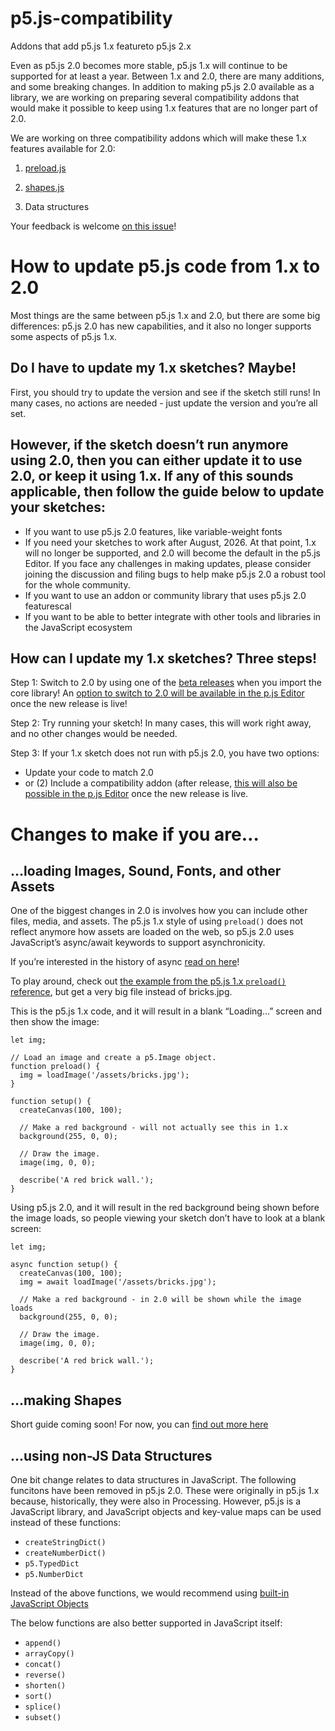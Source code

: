 # p5.js-compatibility

Addons that add p5.js 1.x featureto p5.js 2.x

Even as p5.js 2.0 becomes more stable, p5.js 1.x will continue to be supported for at least a year. Between 1.x and 2.0, there are many additions, and some breaking changes. In addition to making p5.js 2.0 available as a library, we are working on preparing several compatibility addons that would make it possible to keep using 1.x features that are no longer part of 2.0.

We are working on three compatibility addons which will make these 1.x features available for 2.0:

1. [preload.js](https://github.com/processing/p5.js-compatibility/blob/main/src/preload.js)

2. [shapes.js](https://github.com/processing/p5.js-compatibility/blob/main/src/shapes.js)

3. Data structures

Your feedback is welcome [on this issue](https://github.com/processing/p5.js/issues/7488)!

# How to update p5.js code from 1.x to 2.0

Most things are the same between p5.js 1.x and 2.0, but there are some big differences: p5.js 2.0 has new capabilities, and it also no longer supports some aspects of p5.js 1.x.

## Do I have to update my 1.x sketches? Maybe!

First, you should try to update the version and see if the sketch still runs! In many cases, no actions are needed - just update the version and you’re all set.

## However, if the sketch doesn’t run anymore using 2.0, then you can either update it to use 2.0, or keep it using 1.x. If any of this sounds applicable, then follow the guide below to update your sketches:

* If you want to use p5.js 2.0 features, like variable-weight fonts
* If you need your sketches to work after August, 2026. At that point, 1.x will no longer be supported, and 2.0 will become the default in the p5.js Editor. If you face any challenges in making updates, please consider joining the discussion and filing bugs to help make p5.js 2.0 a robust tool for the whole community.
* If you want to use an addon or community library that uses p5.js 2.0 featurescal
* If you want to be able to better integrate with other tools and libraries in the JavaScript ecosystem

## How can I update my 1.x sketches? Three steps!

Step 1: Switch to 2.0 by using one of the [beta releases](https://github.com/processing/p5.js/releases/) when you import the core library! An [option to switch to 2.0 will be available in the p.js Editor](https://github.com/processing/p5.js-web-editor/pull/3334) once the new release is live!

Step 2: Try running your sketch! In many cases, this will work right away, and no other changes would be needed.

Step 3: If your 1.x sketch does not run with p5.js 2.0, you have two options:

* Update your code to match 2.0
* or (2) Include a compatibility addon (after release, [this will also be possible in the p.js Editor](https://github.com/processing/p5.js-web-editor/pull/3334) once the new release is live.

# Changes to make if you are…

## …loading Images, Sound, Fonts, and other Assets

One of the biggest changes in 2.0 is involves how you can include other files, media, and assets. The p5.js 1.x style of using `preload()` does not reflect anymore how assets are loaded on the web, so p5.js 2.0 uses JavaScript’s async/await keywords to support asynchronicity.

If you’re interested in the history of async [read on here](https://dev.to/limzykenneth/asynchronous-p5js-20-458f)!

To play around, check out [the example from the p5.js 1.x `preload()` reference](https://p5js.org/reference/p5/preload/), but get a very big file instead of bricks.jpg.

This is the p5.js 1.x code, and it will result in a blank “Loading…” screen and then show the image:

```
let img;

// Load an image and create a p5.Image object.
function preload() {
  img = loadImage('/assets/bricks.jpg');
}

function setup() {
  createCanvas(100, 100);
  
  // Make a red background - will not actually see this in 1.x
  background(255, 0, 0);

  // Draw the image.
  image(img, 0, 0);

  describe('A red brick wall.');
}
```

Using p5.js 2.0, and it will result in the red background being shown before the image loads, so people viewing your sketch don’t have to look at a blank screen:

```
let img;

async function setup() {
  createCanvas(100, 100);
  img = await loadImage('/assets/bricks.jpg');
  
  // Make a red background - in 2.0 will be shown while the image loads
  background(255, 0, 0);

  // Draw the image.
  image(img, 0, 0);

  describe('A red brick wall.');
}
```

## …making Shapes

Short guide coming soon! For now, you can [find out more here](https://github.com/processing/p5.js/issues/6766)

## …using non-JS Data Structures

One bit change relates to data structures in JavaScript. The following funcitons have been removed in p5.js 2.0. These were originally in p5.js 1.x because, historically, they were also in Processing. However, p5.js is a JavaScript library, and JavaScript objects and key-value maps can be used instead of these functions:

* `createStringDict()`
* `createNumberDict()`
* `p5.TypedDict`
* `p5.NumberDict`

Instead of the above functions, we would recommend using [built-in JavaScript Objects](https://p5js.org/reference/p5/Object/ )

The below functions are also better supported in JavaScript itself:

* `append()`
* `arrayCopy()`
* `concat()`
* `reverse()`
* `shorten()`
* `sort()`
* `splice()`
* `subset()`

